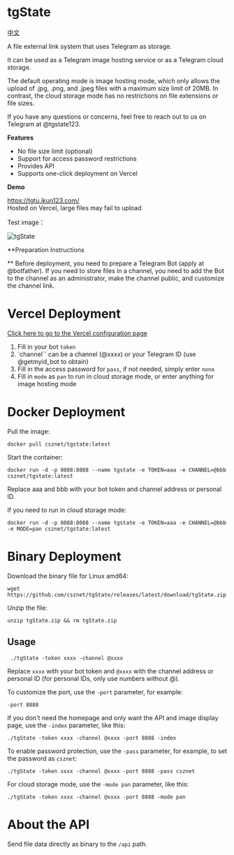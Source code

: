 tgState
==

[中文](https://github.com/csznet/tgState/blob/main/README.md)


A file external link system that uses Telegram as storage.

It can be used as a Telegram image hosting service or as a Telegram cloud storage.

The default operating mode is image hosting mode, which only allows the upload of .jpg, .png, and .jpeg files with a maximum size limit of 20MB. In contrast, the cloud storage mode has no restrictions on file extensions or file sizes.

If you have any questions or concerns, feel free to reach out to us on Telegram at @tgstate123.

**Features**
 - No file size limit (optional)
 - Support for access password restrictions
 - Provides API
 - Supports one-click deployment on Vercel

**Demo**

https://tgtu.ikun123.com/  
Hosted on Vercel, large files may fail to upload 

Test image：

![tgState](https://tgstate.vercel.app/d/BQACAgUAAx0EcyK3ugACByxlOR-Nfl4esavoO4zdaYIP_k1KYQACDAsAAkf4yFVpf_awaEkS8jAE)  

**Preparation Instructions

**
Before deployment, you need to prepare a Telegram Bot (apply at @botfather).
If you need to store files in a channel, you need to add the Bot to the channel as an administrator, make the channel public, and customize the channel link.

Vercel Deployment
====

 [Click here to go to the Vercel configuration page](https://vercel.com/new/clone?repository-url=https%3A%2F%2Fgithub.com%2Fcsznet%2FtgState&env=token&env=channel&env=pass&env=mode&project-name=tgState&repository-name=tgState)  

 1. Fill in your bot `token`
 2. `channel`` can be a channel (@xxxx) or your Telegram ID (use @getmyid_bot to obtain)  
 3. Fill in the access password for `pass`, if not needed, simply enter `none`
 4. Fill in `mode` as `pan` to run in cloud storage mode, or enter anything for image hosting mode   

Docker Deployment
====

Pull the image:
```
docker pull csznet/tgstate:latest
```

Start the container:
```
docker run -d -p 8088:8088 --name tgstate -e TOKEN=aaa -e CHANNEL=@bbb csznet/tgstate:latest
```

Replace aaa and bbb with your bot token and channel address or personal ID.  

If you need to run in cloud storage mode:

```
docker run -d -p 8088:8088 --name tgstate -e TOKEN=aaa -e CHANNEL=@bbb -e MODE=pan csznet/tgstate:latest
```


 Binary Deployment
====
Download the binary file for Linux amd64:
 ```
 wget https://github.com/csznet/tgState/releases/latest/download/tgState.zip
 ```

Unzip the file:


 
 ```
 unzip tgState.zip && rm tgState.zip
 ```
Usage
----

```
 ./tgState -token xxxx -channel @xxxx
```

Replace `xxxx` with your bot token and `@xxxx` with the channel address or personal ID (for personal IDs, only use numbers without @).

To customize the port, use the `-port` parameter, for example:
```
-port 8888
```
If you don't need the homepage and only want the API and image display page, use the `-index` parameter, like this:
```
./tgState -token xxxx -channel @xxxx -port 8888 -index
```  
To enable password protection, use the `-pass` parameter, for example, to set the password as `csznet`:
```
./tgState -token xxxx -channel @xxxx -port 8888 -pass csznet
```

For cloud storage mode, use the `-mode pan` parameter, like this:

```
./tgState -token xxxx -channel @xxxx -port 8888 -mode pan
```

About the API   
====

Send file data directly as binary to the `/api` path.